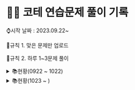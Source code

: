 # 👩‍💻 코테 연습문제 풀이 기록

⌚시작 날짜 : 2023.09.22~

📌규칙 1. 맞은 문제만 업로드

📌규칙 2. 하루 1~3문제 풀이

<details>

<summary> 📚현황(0922 ~ 1022)</summary>

| 날짜 | 레벨 |         문제이름          |     | 날짜 | 레벨 | 문제이름               |
| :--: | :--: | :-----------------------: | --- | ---- | ---- | ---------------------- |
| 0922 |  1   | 나머지가 1이 되는 수 찾기 |     | 1003 | 1    | 가운데숫자가져오기     |
| 0922 |  1   |        콜라츠 추측        |     | 1003 | 1    | k번째수                |
| 0923 |  2   |     나머지 값 구하기      |     | 1004 | 1    | 추억점수               |
| 0923 |  2   |       최솟값 만들기       |     | 1004 | 1    | 크기가작은부분문자열   |
| 0924 |  2   |        올바른 괄호        |     | 1005 | 1    | 콜라 문제              |
| 0924 |  1   |        수박수박수?        |     | 1006 | 1    | 약수의개수와덧셈       |
| 0924 |  1   |           예산            |     | 1006 | 1    | 명예의전당             |
| 0925 |  1   |        평균구하기         |     | 1007 | 1    | 카드뭉치               |
| 0925 |  1   |     정수내림차순배치      |     | 1007 | 1    | 시저암호               |
| 0925 |  1   |        음양더하기         |     | 1008 | 1    | 폰켓몬                 |
| 0926 |  1   |        김서방찾기         |     | 1009 | 1    | 개인정보수집유효기간   |
| 0926 |  1   |      같은숫자는싫어       |     | 1010 | 1    | 모의고사               |
| 0926 |  1   |          삼총사           |     | 1011 | 1    | 성격유형검사           |
| 0927 |  1   |         과일장수          |     | 1011 | 1    | 덧칠하기               |
| 0927 |  1   |      직사각형별찍기       |     | 1012 | 1    | 문자열내p와y의개수     |
| 0928 |  1   |     두개뽑아서더하기      |     | 1013 | 1    | 옹알이(2)              |
| 0928 |  1   |      부족한금액계산       |     | 1014 | 1    | 문자열나누기           |
| 0929 |  1   |      푸드파이트대회       |     | 1015 | 1    | 숫자문자열과영단어     |
| 0929 |  1   |      두정수사이의합       |     | 1016 | 1    | 둘만의암호             |
| 0930 |  1   |      기사단원의 무기      |     | 1017 | 1    | 로또최고순위와최저순위 |
| 0930 |  1   |   문자열내마음대로정렬    |     | 1018 | 1    | 3진법                  |
| 1001 |  1   | 나누어 떨어지는 숫자 배열 |     | 1019 | 1    | 가장가까운같은글자     |
| 1001 |  1   |       최소직사각형        |     | 1020 | 1    | 실패율                 |
| 1002 |  1   |    제일작은수제거하기     |     | 1021 | 1    | 크레인인형뽑기         |
| 1002 |  1   |           내적            |     | 1022 | 1    | 비밀지도               |

</details>
<details>

<summary> 📚현황(1023 ~ )</summary>

| 날짜 | 레벨 |   문제이름   |     | 날짜 | 레벨 | 문제이름 |
| :--: | :--: | :----------: | --- | ---- | ---- | -------- |
| 1023 |  1   |     2016     |     |      |      |          |
| 1024 |  1   | 햄버거만들기 |     |      |      |          |
| 1025 |  1   |  소수만들기  |     |      |      |          |
|      |      |              |     |      |      |          |
|      |      |              |     |      |      |          |
|      |      |              |     |      |      |          |
|      |      |              |     |      |      |          |
|      |      |              |     |      |      |          |
|      |      |              |     |      |      |          |
|      |      |              |     |      |      |          |
|      |      |              |     |      |      |          |
|      |      |              |     |      |      |          |
|      |      |              |     |      |      |          |
|      |      |              |     |      |      |          |
|      |      |              |     |      |      |          |
|      |      |              |     |      |      |          |
|      |      |              |     |      |      |          |
|      |      |              |     |      |      |          |
|      |      |              |     |      |      |          |
|      |      |              |     |      |      |          |
|      |      |              |     |      |      |          |
|      |      |              |     |      |      |          |
|      |      |              |     |      |      |          |
|      |      |              |     |      |      |          |

</details>
